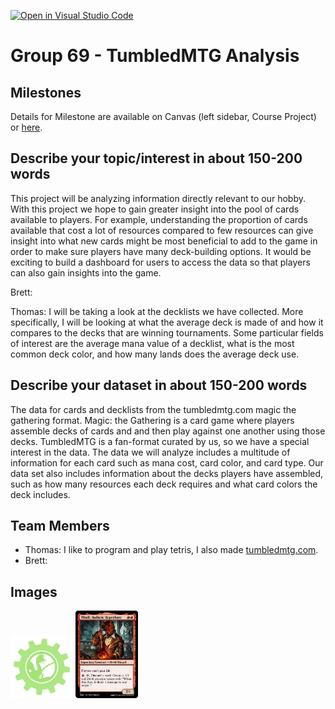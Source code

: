 [![Open in Visual Studio Code](https://classroom.github.com/assets/open-in-vscode-f059dc9a6f8d3a56e377f745f24479a46679e63a5d9fe6f495e02850cd0d8118.svg)](https://classroom.github.com/online_ide?assignment_repo_id=463894&assignment_repo_type=GroupAssignmentRepo)

# Group 69 - TumbledMTG Analysis

## Milestones

Details for Milestone are available on Canvas (left sidebar, Course Project) or [here](https://firas.moosvi.com/courses/data301/project/milestone01.html).

## Describe your topic/interest in about 150-200 words

This project will be analyzing information directly relevant to our hobby. With this project we hope to gain greater insight into the pool of cards available to players. For example, understanding the proportion of cards available that cost a lot of resources compared to few resources can give insight into what new cards might be most beneficial to add to the game in order to make sure players have many deck-building options. It would be exciting to build a dashboard for users to access the data so that players can also gain insights into the game.

Brett:

Thomas:
I will be taking a look at the decklists we have collected. More specifically, I will be looking at what the average deck is made of and how it compares to the decks that are winning tournaments. Some particular fields of interest are the average mana value of a decklist, what is the most common deck color, and how many lands does the average deck use.

## Describe your dataset in about 150-200 words

The data for cards and decklists from the tumbledmtg.com magic the gathering format. Magic: the Gathering is a card game where players assemble decks of cards and and then play against one another using those decks. TumbledMTG is a fan-format curated by us, so we have a special interest in the data. The data we will analyze includes a multitude of information for each card such as mana cost, card color, and card type. Our data set also includes information about the decks players have assembled, such as how many resources each deck requires and what card colors the deck includes.

## Team Members

- Thomas: I like to program and play tetris, I also made [tumbledmtg.com](https://tumbledmtg.com).
- Brett:

## Images

<img src ="images/logo.png" width="100px">
<img src ="images/Tibalt.jpg" width="100px">
